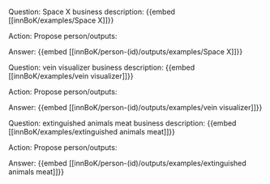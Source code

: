 Question: Space X business description:
{{embed [[innBoK/examples/Space X]]}}

Action: Propose person/outputs: 

Answer:
{{embed [[innBoK/person-(id)/outputs/examples/Space X]]}}

Question: vein visualizer business description:
{{embed [[innBoK/examples/vein visualizer]]}}

Action: Propose person/outputs: 

Answer:
{{embed [[innBoK/person-(id)/outputs/examples/vein visualizer]]}}

Question: extinguished animals meat business description:
{{embed [[innBoK/examples/extinguished animals meat]]}}

Action: Propose person/outputs: 

Answer:
{{embed [[innBoK/person-(id)/outputs/examples/extinguished animals meat]]}}



